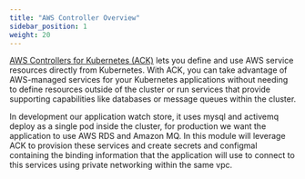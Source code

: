 ```yaml
---
title: "AWS Controller Overview"
sidebar_position: 1
weight: 20
---
```


[AWS Controllers for Kubernetes (ACK)](https://aws-controllers-k8s.github.io/community/) lets you define and use AWS service resources directly from Kubernetes. 
With ACK, you can take advantage of AWS-managed services for your Kubernetes applications without needing to define resources outside of the cluster or run services that provide supporting capabilities like databases or message queues within the cluster.

In development our application watch store, it uses mysql and activemq deploy as a single pod inside the cluster, for production we want the application to use AWS RDS and Amazon MQ. In this module will leverage ACK to provision these services and create
secrets and configmal containing the binding information that the application will use to connect to this services using private networking within the same vpc.


